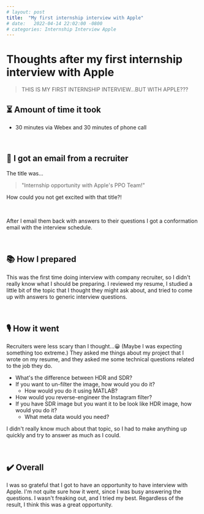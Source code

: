 ```yaml
---
# layout: post
title:  "My first internship interview with Apple"
# date:   2022-04-14 22:02:00 -0800
# categories: Internship Interview Apple
---
```


# Thoughts after my first internship interview with Apple

> THIS IS MY FIRST INTERNSHIP INTERVIEW...BUT WITH APPLE???

## ⏳ Amount of time it took 
- 30 minutes via Webex and 30 minutes of phone call

<br>

## 📨 I got an email from a recruiter
The title was...
> "Internship opportunity with Apple's PPO Team!"

How could you not get excited with that title?!

<br>

After I email them back with answers to their questions
I got a conformation email with the interview schedule.

<br>

## 📚 How I prepared
This was the first time doing interview with company recruiter, so I didn't really know what I should be preparing. I reviewed my resume, I studied a little bit of the topic that I thought they might ask about, and tried to come up with answers to generic interview questions.

<br>

## 🎙 How it went
Recruiters were less scary than I thought...😀 (Maybe I was expecting something too extreme.)
They asked me things about my project that I wrote on my resume, and they asked me some technical questions related to the job they do.

- What's the difference between HDR and SDR?
- If you want to un-filter the image, how would you do it?
  - How would you do it using MATLAB?
- How would you reverse-engineer the Instagram filter?
- If you have SDR image but you want it to be look like HDR image, how would you do it?
  - What meta data would you need?

I didn't really know much about that topic, so I had to make anything up quickly and try to answer as much as I could. 

<br>

## ✔️ Overall

I was so grateful that I got to have an opportunity to have interview with Apple. I'm not quite sure how it went, since I was busy answering the questions. I wasn't freaking out, and I tried my best. Regardless of the result, I think this was a great opportunity.

<br>